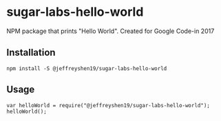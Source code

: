 # sugar-labs-hello-world
NPM package that prints "Hello World". Created for Google Code-in 2017

## Installation
`npm install -S @jeffreyshen19/sugar-labs-hello-world`

## Usage
```
var helloWorld = require("@jeffreyshen19/sugar-labs-hello-world");
helloWorld();
```
